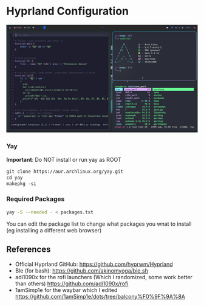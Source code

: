 # Hyprland Configuration

![Screenshot](https://github.com/TobyM7/Hyprland-Dotfiles/blob/main/Documents/screenshot.png)

### Yay

**Important**: Do NOT install or run yay as ROOT

```
git clone https://aur.archlinux.org/yay.git
cd yay
makepkg -si
```

### Required Packages

``` bash
yay -S --needed - < packages.txt
```
You can edit the package list to change what packages you wnat to install (eg installing a different web browser)
## References

- Official Hyprland GitHub: <https://github.com/hyprwm/Hyprland>
- Ble (for bash): <https://github.com/akinomyoga/ble.sh>
- adi1090x for the rofi launchers (Which I randomized, some work better than others) <https://github.com/adi1090x/rofi>
- 1amSimp1e for the waybar which I edited <https://github.com/1amSimp1e/dots/tree/balcony%F0%9F%9A%8A>
